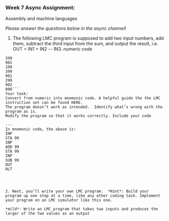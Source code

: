 ### Week 7 Async Assignment:
Assembly and machine languages

*Please answer the questions below in the async channel!*

1. The following LMC program is supposed to add two input numbers, add them, subtract the third input from the sum, and output the result, i.e. OUT = IN1 + IN2 -- IN3.
  *numeric code*
  ```901
  399
  901
  199
  399
  901
  299
  902
  000```
Your task:
Convert from numeric into mnemonic code. A helpful guide the the LMC instruction set can be found HERE.
The program doesn’t work as intended.  Identify what’s wrong with the program as is.
Modify the program so that it works correctly. Include your code

---
In mnemonic code, the above is:
  INP
  STA 99
  INP
  ADD 99
  STA 99
  INP
  SUB 99
  OUT
  HLT




2. Next, you’ll write your own LMC program.  *Hint*: Build your program up one step at a time, like any other coding task. Implement your program on an LMC simulator like this one.

*mild*: Write an LMC program that takes two inputs and produces the larger of the two values as an output
